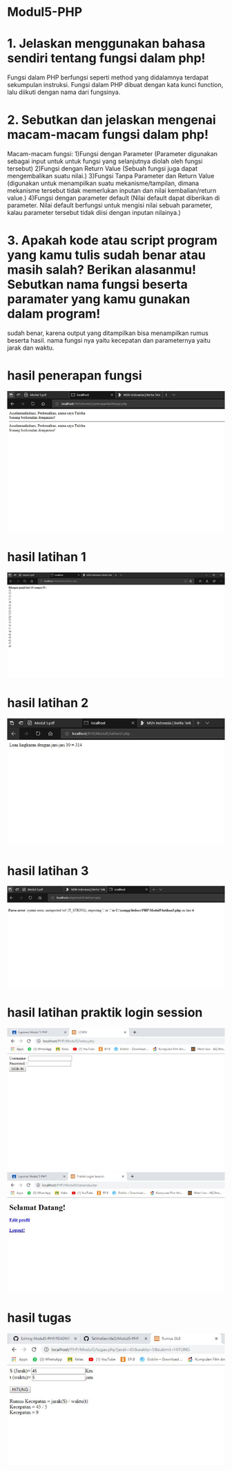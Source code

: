 # Modul5-PHP
# 1. Jelaskan menggunakan bahasa sendiri tentang fungsi dalam php!
Fungsi dalam PHP berfungsi seperti method yang didalamnya terdapat sekumpulan instruksi. 
Fungsi dalam PHP dibuat dengan kata kunci function, lalu diikuti dengan nama dari fungsinya.
# 2. Sebutkan dan jelaskan mengenai macam-macam fungsi dalam php!
Macam-macam fungsi:
1)Fungsi dengan Parameter (Parameter digunakan sebagai input untuk untuk fungsi yang selanjutnya diolah oleh fungsi tersebut)
2)Fungsi dengan Return Value (Sebuah fungsi juga dapat mengembalikan suatu nilai.)
3)Fungsi Tanpa Parameter dan Return Value (digunakan untuk menampilkan suatu mekanisme/tampilan, dimana mekanisme tersebut tidak memerlukan inputan dan nilai kembalian/return value.)
4)Fungsi dengan parameter default (Nilai default dapat diberikan di parameter. Nilai default berfungsi untuk mengisi nilai sebuah parameter, kalau parameter tersebut tidak diisi dengan inputan nilainya.)
# 3. Apakah kode atau script program yang kamu tulis sudah benar atau masih salah? Berikan alasanmu! Sebutkan nama fungsi beserta paramater yang kamu gunakan dalam program!
sudah benar, karena output yang ditampilkan bisa menampilkan rumus beserta hasil. nama fungsi nya yaitu kecepatan dan parameternya yaitu jarak dan waktu.
# hasil penerapan fungsi
![alt](https://github.com/TalithaSevrillaD/Modul5-PHP/blob/master/penerapan%20fungsi.JPG?raw=true)
# hasil latihan 1
![alt](https://github.com/TalithaSevrillaD/Modul5-PHP/blob/master/latihan1.JPG?raw=true)
# hasil latihan 2
![alt](https://github.com/TalithaSevrillaD/Modul5-PHP/blob/master/latihan2.JPG?raw=true)
# hasil latihan 3
![alt](https://github.com/TalithaSevrillaD/Modul5-PHP/blob/master/latihan3.JPG?raw=true)
# hasil latihan praktik login session
![alt](https://github.com/TalithaSevrillaD/Modul5-PHP/blob/master/index.JPG?raw=true)
![alt](https://github.com/TalithaSevrillaD/Modul5-PHP/blob/master/beranda.JPG?raw=true)
# hasil tugas
![alt](https://github.com/TalithaSevrillaD/Modul5-PHP/blob/master/tugass.JPG?raw=true)
